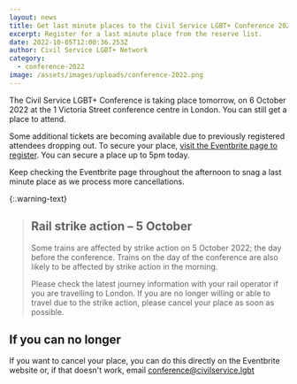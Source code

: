 ```yaml
---
layout: news
title: Get last minute places to the Civil Service LGBT+ Conference 2022
excerpt: Register for a last minute place from the reserve list.
date: 2022-10-05T12:00:36.253Z
author: Civil Service LGBT+ Network
category:
  - conference-2022
image: /assets/images/uploads/conference-2022.png
---
```

The Civil Service LGBT+ Conference is taking place tomorrow, on 6 October 2022 at the 1 Victoria Street conference centre in London. You can still get a place to attend.

Some additional tickets are becoming available due to previously registered attendees dropping out. To secure your place, [visit the Eventbrite page to register](https://www.eventbrite.co.uk/e/398936779647/). You can secure a place up to 5pm today.

K﻿eep checking the Eventbrite page throughout the afternoon to snag a last minute place as we process more cancellations.

{:.warning-text}

> ## Rail strike action – 5 October
>
> Some trains are affected by strike action on 5 October 2022; the day before the conference. Trains on the day of the conference are also likely to be affected by strike action in the morning.
>
> Please check the latest journey information with your rail operator if you are travelling to London. If you are no longer willing or able to travel due to the strike action, please cancel your place as soon as possible.

## If you can no longer

If you want to cancel your place, you can do this directly on the Eventbrite website or, if that doesn't work, email [conference@civilservice.lgbt](mailto:conference@civilservice.lgbt)